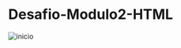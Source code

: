 # Desafio-Modulo2-HTML
![inicio](https://user-images.githubusercontent.com/103329909/231006967-df0ecf9e-0d50-439e-9454-cb946921ca7d.PNG)

